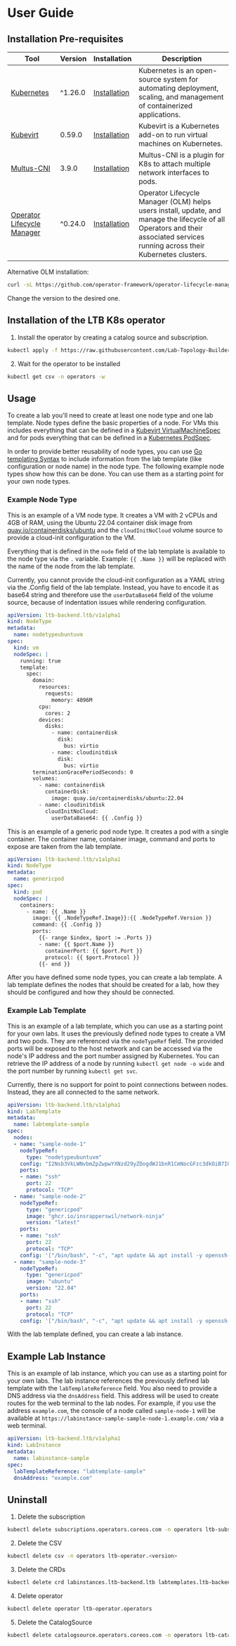 # User Guide

## Installation Pre-requisites

| Tool | Version | Installation | Description |
| ---- | ------- | ------------ | ----------- |
|[Kubernetes](https://kubernetes.io/)| ^1.26.0 | [Installation](https://kubernetes.io/docs/setup/)| Kubernetes is an open-source system for automating deployment, scaling, and management of containerized applications. |
|[Kubevirt](https://kubevirt.io/) | 0.59.0 | [Installation](https://kubevirt.io/user-guide/#/installation/installation) | Kubevirt is a Kubernetes add-on to run virtual machines on Kubernetes. |
|[Multus-CNI](https://github.com/k8snetworkplumbingwg/multus-cni)| 3.9.0 |  [Installation](https://github.com/k8snetworkplumbingwg/multus-cni/blob/master/docs/quickstart.md)| Multus-CNI is a plugin for K8s to attach multiple network interfaces to pods. |
|[Operator Lifecycle Manager](https://olm.operatorframework.io/)| ^0.24.0 | [Installation](https://github.com/operator-framework/operator-lifecycle-manager/blob/master/doc/install/install.md) | Operator Lifecycle Manager (OLM) helps users install, update, and manage the lifecycle of all Operators and their associated services running across their Kubernetes clusters. |

Alternative OLM installation:

```sh
curl -sL https://github.com/operator-framework/operator-lifecycle-manager/releases/download/v0.25.0/install.sh | bash -s v0.25.0
```

Change the version to the desired one.

## Installation of the LTB K8s operator

1. Install the operator by creating a catalog source and subscription.
```sh
kubectl apply -f https://raw.githubusercontent.com/Lab-Topology-Builder/LTB-K8s-Backend/main/install/catalogsource.yaml -f https://raw.githubusercontent.com/Lab-Topology-Builder/LTB-K8s-Backend/main/install/subscription.yaml
```

2. Wait for the operator to be installed
```sh
kubectl get csv -n operators -w
```

## Usage

To create a lab you'll need to create at least one node type and one lab template.
Node types define the basic properties of a node. For VMs this includes everything that can be defined in a [Kubevirt VirtualMachineSpec](https://kubevirt.io/api-reference/master/definitions.html#_v1_virtualmachinespec) and for pods everything that can be defined in a [Kubernetes PodSpec](https://kubernetes.io/docs/reference/generated/kubernetes-api/v1.26/#podspec-v1-core).

In order to provide better reusability of node types, you can use [Go templating Syntax](https://golang.org/pkg/text/template/) to include information from the lab template (like configuration or node name) in the node type.
The following example node types show how this can be done. You can use them as a starting point for your own node types.

### Example Node Type

This is an example of a VM node type. It creates a VM with 2 vCPUs and 4GB of RAM, using the Ubuntu 22.04 container disk image from [quay.io/containerdisks/ubuntu](https://quay.io/repository/containerdisks/ubuntu?tab=tags) and the `cloudInitNoCloud` volume source to provide a cloud-init configuration to the VM.

Everything that is defined in the `node` field of the lab template is available to the node type via the `.` variable.
Example: `{{ .Name }}` will be replaced with the name of the node from the lab template.

Currently, you cannot provide the cloud-init configuration as a YAML string via the .Config field of the lab template. Instead, you have to encode it as base64 string and therefore use the `userDataBase64` field of the volume source, because of indentation issues while rendering configuration.

```yaml
apiVersion: ltb-backend.ltb/v1alpha1
kind: NodeType
metadata:
  name: nodetypeubuntuvm
spec:
  kind: vm
  nodeSpec: |
    running: true
    template:
      spec:
        domain:
          resources:
            requests:
              memory: 4096M
          cpu:
            cores: 2
          devices:
            disks:
              - name: containerdisk
                disk:
                  bus: virtio
              - name: cloudinitdisk
                disk:
                  bus: virtio
        terminationGracePeriodSeconds: 0
        volumes:
          - name: containerdisk
            containerDisk:
              image: quay.io/containerdisks/ubuntu:22.04
          - name: cloudinitdisk
            cloudInitNoCloud:
              userDataBase64: {{ .Config }}
```

This is an example of a generic pod node type. It creates a pod with a single container. The container name, container image, command and ports to expose are taken from the lab template.

```yaml
apiVersion: ltb-backend.ltb/v1alpha1
kind: NodeType
metadata:
  name: genericpod
spec:
  kind: pod
  nodeSpec: |
    containers:
      - name: {{ .Name }}
        image: {{ .NodeTypeRef.Image}}:{{ .NodeTypeRef.Version }}
        command: {{ .Config }}
        ports:
          {{- range $index, $port := .Ports }}
          - name: {{ $port.Name }}
            containerPort: {{ $port.Port }}
            protocol: {{ $port.Protocol }}
          {{- end }}
```

After you have defined some node types, you can create a lab template.
A lab template defines the nodes that should be created for a lab, how they should be configured and how they should be connected.

### Example Lab Template

This is an example of a lab template, which you can use as a starting point for your own labs.
It uses the previously defined node types to create a VM and two pods. They are referenced via the `nodeTypeRef` field.
The provided ports will be exposed to the host network and can be accessed via the node's IP address and the port number assigned by Kubernetes. You can retrieve the IP address of a node by running `kubectl get node -o wide` and the port number by running `kubectl get svc`.

Currently, there is no support for point to point connections between nodes. Instead, they are all connected to the same network.

```yaml
apiVersion: ltb-backend.ltb/v1alpha1
kind: LabTemplate
metadata:
  name: labtemplate-sample
spec:
  nodes:
  - name: "sample-node-1"
    nodeTypeRef:
      type: "nodetypeubuntuvm"
    config: "I2Nsb3VkLWNvbmZpZwpwYXNzd29yZDogdWJ1bnR1CmNocGFzc3dkOiB7IGV4cGlyZTogRmFsc2UgfQpzc2hfcHdhdXRoOiBUcnVlCnBhY2thZ2VzOgogLSBxZW11LWd1ZXN0LWFnZW50CiAtIGNtYXRyaXgKcnVuY21kOgogLSBbIHN5c3RlbWN0bCwgc3RhcnQsIHFlbXUtZ3Vlc3QtYWdlbnQgXQo="
    ports:
    - name: "ssh"
      port: 22
      protocol: "TCP"
  - name: "sample-node-2"
    nodeTypeRef:
      type: "genericpod"
      image: "ghcr.io/insrapperswil/network-ninja"
      version: "latest"
    ports:
    - name: "ssh"
      port: 22
      protocol: "TCP"
    config: '["/bin/bash", "-c", "apt update && apt install -y openssh-server && service ssh start && sleep 365d"]'
  - name: "sample-node-3"
    nodeTypeRef:
      type: "genericpod"
      image: "ubuntu"
      version: "22.04"
    ports:
    - name: "ssh"
      port: 22
      protocol: "TCP"
    config: '["/bin/bash", "-c", "apt update && apt install -y openssh-server && service ssh start && sleep 365d"]'
```

With the lab template defined, you can create a lab instance.

## Example Lab Instance

This is an example of lab instance, which you can use as a starting point for your own labs.
The lab instance references the previously defined lab template with the `labTemplateReference` field.
You also need to provide a DNS address via the `dnsAddress` field. This address will be used to create routes for the web terminal to the lab nodes.
For example, if you use the address `example.com`, the console of a node called `sample-node-1` will be available at `https://labinstance-sample-sample-node-1.example.com/` via a web terminal.

```yaml
apiVersion: ltb-backend.ltb/v1alpha1
kind: LabInstance
metadata:
  name: labinstance-sample
spec:
  labTemplateReference: "labtemplate-sample"
  dnsAddress: "example.com"
```

## Uninstall

1. Delete the subscription
```sh
kubectl delete subscriptions.operators.coreos.com -n operators ltb-subscription
```

2. Delete the CSV
```sh
kubectl delete csv -n operators ltb-operator.<version>
```

3. Delete the CRDs
```sh
kubectl delete crd labinstances.ltb-backend.ltb labtemplates.ltb-backend.ltb nodetypes.ltb-backend.ltb
```

4. Delete operator
```sh
kubectl delete operator ltb-operator.operators
```

5. Delete the CatalogSource
```sh
kubectl delete catalogsource.operators.coreos.com -n operators ltb-catalog
```
